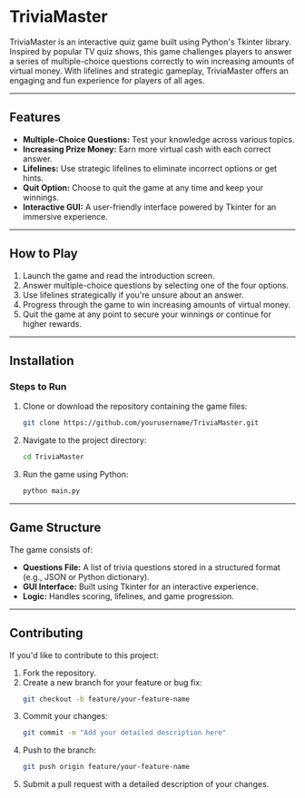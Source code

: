 
# TriviaMaster

TriviaMaster is an interactive quiz game built using Python's Tkinter library. Inspired by popular TV quiz shows, this game challenges players to answer a series of multiple-choice questions correctly to win increasing amounts of virtual money. With lifelines and strategic gameplay, TriviaMaster offers an engaging and fun experience for players of all ages.

---

## Features

- **Multiple-Choice Questions:** Test your knowledge across various topics.
- **Increasing Prize Money:** Earn more virtual cash with each correct answer.
- **Lifelines:** Use strategic lifelines to eliminate incorrect options or get hints.
- **Quit Option:** Choose to quit the game at any time and keep your winnings.
- **Interactive GUI:** A user-friendly interface powered by Tkinter for an immersive experience.

---

## How to Play

1. Launch the game and read the introduction screen.
2. Answer multiple-choice questions by selecting one of the four options.
3. Use lifelines strategically if you're unsure about an answer.
4. Progress through the game to win increasing amounts of virtual money.
5. Quit the game at any point to secure your winnings or continue for higher rewards.

---

## Installation

### Steps to Run

1. Clone or download the repository containing the game files:
   ```bash
   git clone https://github.com/yourusername/TriviaMaster.git
   ```
2. Navigate to the project directory:
   ```bash
   cd TriviaMaster
   ```
3. Run the game using Python:
   ```bash
   python main.py
   ```

---

## Game Structure

The game consists of:

- **Questions File:** A list of trivia questions stored in a structured format (e.g., JSON or Python dictionary).
- **GUI Interface:** Built using Tkinter for an interactive experience.
- **Logic:** Handles scoring, lifelines, and game progression.

---

## Contributing

If you'd like to contribute to this project:

1. Fork the repository.
2. Create a new branch for your feature or bug fix:
   ```bash
   git checkout -b feature/your-feature-name
   ```
3. Commit your changes:
   ```bash
   git commit -m "Add your detailed description here"
   ```
4. Push to the branch:
   ```bash
   git push origin feature/your-feature-name
   ```
5. Submit a pull request with a detailed description of your changes.

